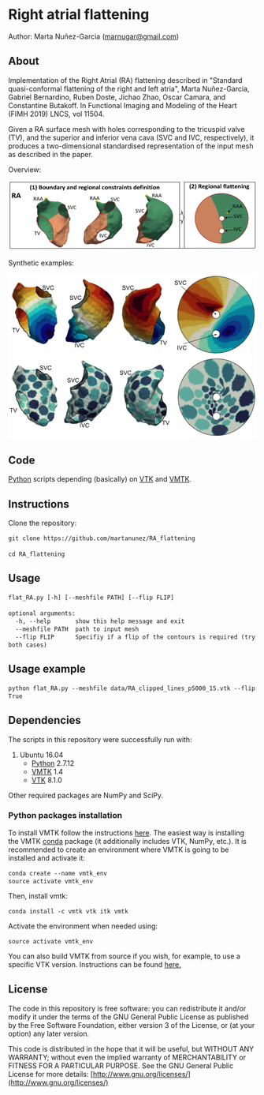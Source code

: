 # Right atrial flattening
Author: Marta Nuñez-Garcia (marnugar@gmail.com)

## About
Implementation of the Right Atrial (RA) flattening described in "Standard quasi-conformal flattening of the right and left atria", Marta Nuñez-Garcia, Gabriel Bernardino, Ruben Doste, Jichao Zhao, Oscar Camara, and Constantine Butakoff. In Functional Imaging and Modeling of the Heart (FIMH 2019) LNCS, vol 11504.

Given a RA surface mesh with holes corresponding to the tricuspid valve (TV), and the superior and inferior vena cava (SVC and IVC, respectively), it produces a two-dimensional standardised representation of the input mesh as described in the paper. 

Overview:

![Example image](https://github.com/martanunez/RA_flattening/blob/master/pipeline_RA.png)

Synthetic examples:

![Examples](https://github.com/martanunez/RA_flattening/blob/master/syn_examples.png)

## Code
[Python](https://www.python.org/) scripts depending (basically) on [VTK](https://vtk.org/) and [VMTK](http://www.vmtk.org/). 


## Instructions
Clone the repository:
```
git clone https://github.com/martanunez/RA_flattening

cd RA_flattening
```

## Usage
```
flat_RA.py [-h] [--meshfile PATH] [--flip FLIP]

optional arguments:
  -h, --help       show this help message and exit
  --meshfile PATH  path to input mesh
  --flip FLIP      Specifiy if a flip of the contours is required (try both cases)

```

## Usage example
```
python flat_RA.py --meshfile data/RA_clipped_lines_p5000_15.vtk --flip True

```

## Dependencies
The scripts in this repository were successfully run with:
1. Ubuntu 16.04
    - [Python](https://www.python.org/) 2.7.12
    - [VMTK](http://www.vmtk.org/) 1.4
    - [VTK](https://vtk.org/) 8.1.0

  
Other required packages are NumPy and SciPy.  

### Python packages installation
To install VMTK follow the instructions [here](http://www.vmtk.org/download/). The easiest way is installing the VMTK [conda](https://docs.conda.io/en/latest/) package (it additionally includes VTK, NumPy, etc.). It is recommended to create an environment where VMTK is going to be installed and activate it:

```
conda create --name vmtk_env
source activate vmtk_env
```
Then, install vmtk:
```
conda install -c vmtk vtk itk vmtk
```
Activate the environment when needed using:
```
source activate vmtk_env
```
You can also build VMTK from source if you wish, for example, to use a specific VTK version. Instructions can be found [here.](http://www.vmtk.org/download/)


## License
The code in this repository is free software: you can redistribute it and/or modify it under the terms of the GNU General Public License as published by the Free Software Foundation, either version 3 of the License, or (at your option) any later version.

This code is distributed in the hope that it will be useful, but WITHOUT ANY WARRANTY; without even the implied warranty of MERCHANTABILITY or FITNESS FOR A PARTICULAR PURPOSE. See the GNU General Public License for more details: [http://www.gnu.org/licenses/](http://www.gnu.org/licenses/)
